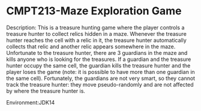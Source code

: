 # CMPT213-Maze Exploration Game

Description:
This is a treasure hunting game where the player controls a
treasure hunter to collect relics hidden in a maze. Whenever the treasure hunter reaches the cell with a
relic in it, the treasure hunter automatically collects that relic and another relic appears somewhere in the
maze. Unfortunate to the treasure hunter, there are 3 guardians in the maze and kills anyone who is
looking for the treasures. If a guardian and the treasure hunter occupy the same cell, the guardian kills
the treasure hunter and the player loses the game (note: it is possible to have more than one guardian in
the same cell). Fortunately, the guardians are not very smart, so they cannot track the treasure hunter:
they move pseudo-randomly and are not affected by where the treasure hunter is.

Environment:JDK14
